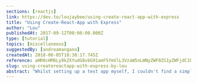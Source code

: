 ```yaml
---
sections: [reactjs]
link: https://dev.to/loujaybee/using-create-react-app-with-express
title: "Using Create-React-App with Express"
author: "Lou"
publishedAt: 2017-09-12T00:00:00.000Z
type: [tutorial]
topics: [miscellaneous]
suggestedBy: [andreamangano]
createdAt: 2018-06-05T18:38:17.745Z
reference: aHR0cHM6Ly9kZXYudG8vbG91amF5YmVlL3VzaW5nLWNyZWF0ZS1yZWFjdC1hcHAtd2l0aC1leHByZXNz
slug: using-createreactapp-with-express-by-lou
abstract: "Whilst setting up a test app myself, I couldn't find a simple way to deploy Create React App with Express on the same server. It took some tweaking, so here are the steps if you want to do the same."
---
```

